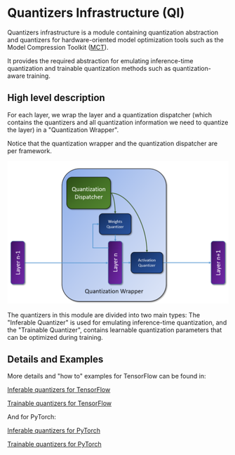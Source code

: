 # Quantizers Infrastructure (QI)

Quantizers infrastructure is a module containing quantization abstraction and quantizers for hardware-oriented model optimization tools such as the Model Compression Toolkit ([MCT](https://github.com/sony/model_optimization)).

It provides the required abstraction for emulating inference-time quantization and trainable quantization methods such as quantization-aware training.

## High level description

For each layer, we wrap the layer and a quantization dispatcher (which contains the quantizers and all quantization information we need to quantize the layer) in a "Quantization Wrapper".

Notice that the quantization wrapper and the quantization dispatcher are per framework.




<img src="../../docsrc/images/quantization_infra.png" width="700">

The quantizers in this module are divided into two main types:
The "Inferable Quantizer" is used for emulating inference-time quantization, and the "Trainable Quantizer", contains learnable quantization parameters that can be optimized during training.

## Details and Examples

More details and "how to" examples for TensorFlow can be found in:

[Inferable quantizers for TensorFlow](keras/inferable_quantizers/README.md)

[Trainable quantizers for TensorFlow](keras/README.md)

And for PyTorch:

[Inferable quantizers for PyTorch](pytorch/inferable_quantizers/README.md)

[Trainable quantizers for PyTorch](pytorch/README.md)

  



